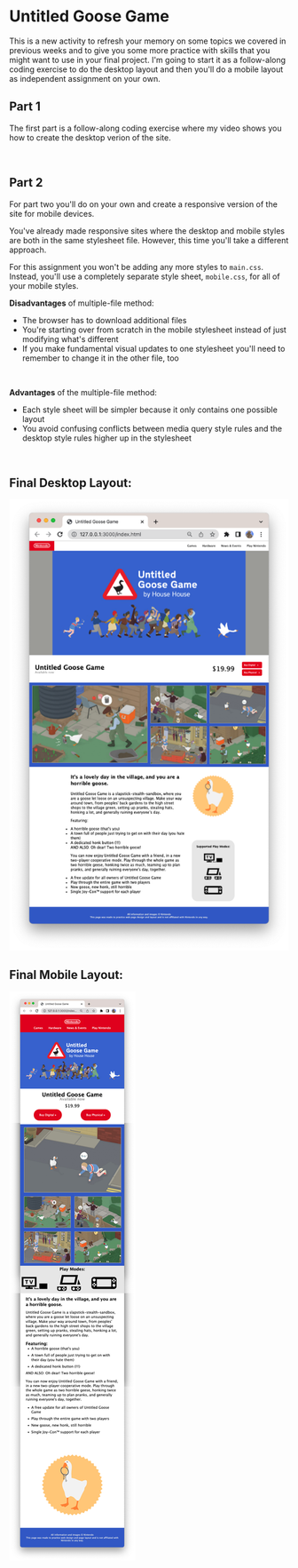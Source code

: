# Untitled Goose Game

This is a new activity to refresh your memory on some topics we covered in previous weeks and to give you some more practice with skills that you might want to use in your final project. I'm going to start it as a follow-along coding exercise to do the desktop layout and then you'll do a mobile layout as independent assignment on your own. 

## Part 1
The first part is a follow-along coding exercise where my video shows you how to create the desktop verion of the site. 

<br>

## Part 2

For part two you'll do on your own and create a responsive version of the site for mobile devices. 

You've already made responsive sites where the desktop and mobile styles are both in the same stylesheet file. However, this time you'll take a different approach. 

For this assignment you won't be adding any more styles to `main.css`. Instead, you'll use a completely separate style sheet, `mobile.css`, for all of your mobile styles.

**Disadvantages** of multiple-file method:
* The browser has to download additional files
* You're starting over from scratch in the mobile stylesheet instead of just modifying what's different
* If you make fundamental visual updates to one stylesheet you'll need to remember to change it in the other file, too

<br>

**Advantages** of the multiple-file method:
* Each style sheet will be simpler because it only contains one possible layout 
* You avoid confusing conflicts between media query style rules and the desktop style rules higher up in the stylesheet

<br>

## Final Desktop Layout:
![Desktop](images/_final-desktop.png)

## Final Mobile Layout:
![Mobile](images/_final-mobile.jpg)